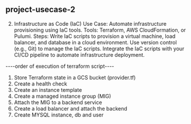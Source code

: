 ## project-usecase-2
2. Infrastructure as Code (IaC)
Use Case: Automate infrastructure provisioning using IaC tools.
Tools: Terraform, AWS CloudFormation, or Pulumi.
Steps:
Write IaC scripts to provision a virtual machine, load balancer, and database in a cloud environment.
Use version control (e.g., Git) to manage the IaC scripts.
Integrate the IaC scripts with your CI/CD pipeline to automate infrastructure deployment.


----order of execution of terraform script----
1. Store Terraform state in a GCS bucket (provider.tf)
2. Create a health check
3. Create an instance template
4. Create a managed instance group (MIG)
5. Attach the MIG to a backend service
6. Create a load balancer and attach the backend
7. Create MYSQL instance, db and user
